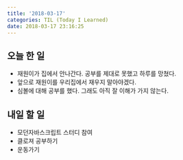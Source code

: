 ```yaml
---
title: '2018-03-17'
categories: TIL (Today I Learned)
date: 2018-03-17 23:16:25
---
```


## 오늘 한 일
  * 재원이가 집에서 안나간다. 공부를 제대로 못했고 하루를 망쳤다.
  * 앞으로 재원이를 우리집에서 재우지 말아야겠다.
  * 심볼에 대해 공부를 했다. 그래도 아직 잘 이해가 가지 않는다.


## 내일 할 일
  * 모던자바스크립트 스터디 참여
  * 클로져 공부하기
  * 운동가기